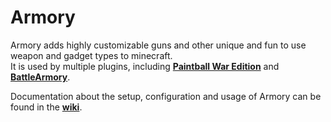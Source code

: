 # Armory

Armory adds highly customizable guns and other unique and fun to use weapon and gadget types to minecraft.<br>
It is used by multiple plugins, including [**Paintball War Edition**](https://github.com/PaintballWarEdition/Paintball-Wiki) and [**BattleArmory**](https://github.com/PaintballWarEdition/BattleArmory-Issues).

Documentation about the setup, configuration and usage of Armory can be found in the [**wiki**](https://github.com/PaintballWarEdition/Armory-Wiki/wiki).
